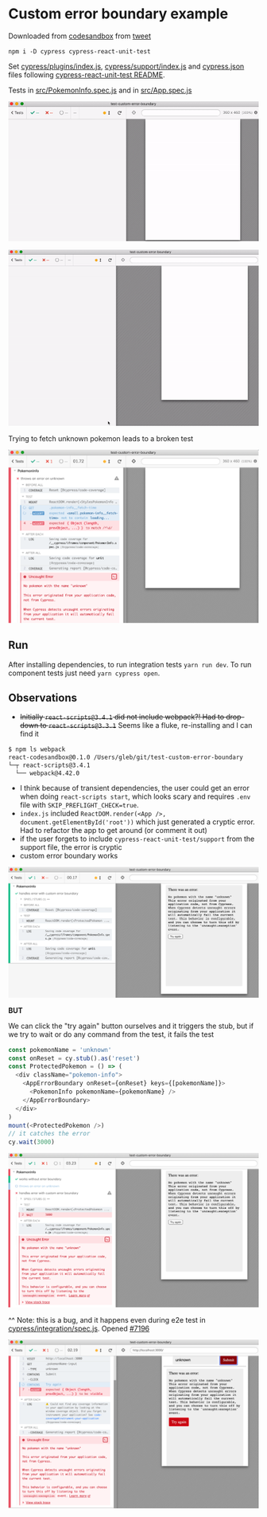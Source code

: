 # Custom error boundary example

Downloaded from [codesandbox](https://codesandbox.io/s/throbbing-thunder-67cnp) from [tweet](https://twitter.com/kentcdodds/status/1255981305218469888)

```shell
npm i -D cypress cypress-react-unit-test
```

Set [cypress/plugins/index.js](cypress/plugins/index.js), [cypress/support/index.js](cypress/support/index.js) and [cypress.json](cypress.json) files following [cypress-react-unit-test README](https://github.com/bahmutov/cypress-react-unit-test).

Tests in [src/PokemonInfo.spec.js](src/PokemonInfo.spec.js) and in [src/App.spec.js](src/App.spec.js)

![All good](images/info.gif)

![Mew App test](images/app-test.gif)

Trying to fetch unknown pokemon leads to a broken test

![Uncaught error](images/uncaught-error.png)

## Run

After installing dependencies, to run integration tests `yarn run dev`. To run component tests just need `yarn cypress open`.

## Observations

- ~~Initially `react-scripts@3.4.1` did not include webpack?! Had to drop-down to `react-scripts@3.3.1`~~ Seems like a fluke, re-installing and I can find it

```
$ npm ls webpack
react-codesandbox@0.1.0 /Users/gleb/git/test-custom-error-boundary
└─┬ react-scripts@3.4.1
  └── webpack@4.42.0
```

- I think because of transient dependencies, the user could get an error when doing `react-scripts start`, which looks scary and requires `.env` file with `SKIP_PREFLIGHT_CHECK=true`.
- `index.js` included `ReactDOM.render(<App />, document.getElementById('root'))` which just generated a cryptic error. Had to refactor the app to get around (or comment it out)
- if the user forgets to include `cypress-react-unit-test/support` from the support file, the error is cryptic
- custom error boundary works

![Custom error boundary](images/custom-boundary.png)

**BUT**

We can click the "try again" button ourselves and it triggers the stub, but if we try to wait or do any command from the test, it fails the test

```js
const pokemonName = 'unknown'
const onReset = cy.stub().as('reset')
const ProtectedPokemon = () => (
  <div className="pokemon-info">
    <AppErrorBoundary onReset={onReset} keys={[pokemonName]}>
      <PokemonInfo pokemonName={pokemonName} />
    </AppErrorBoundary>
  </div>
)
mount(<ProtectedPokemon />)
// it catches the error
cy.wait(3000)
```

![Try to wait and the test fails](images/try-wait.png)

^^ Note: this is a bug, and it happens even during e2e test in [cypress/integration/spec.js](cypress/integration/spec.js). Opened [#7196](https://github.com/cypress-io/cypress/issues/7196)

![E2E fails too](images/e2e-fails.png)

